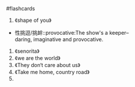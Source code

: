 #flashcards 

1. 《shape of you》

- 性挑逗/挑衅::provocative:The show's a keeper–daring, imaginative and provocative. <!--SR:!2023-02-28-12-16,1,230-->

1. 《senorita》
2. 《we are the world》
3. 《They don‘t care about us》
4. 《Take me home, country road》
5. 


